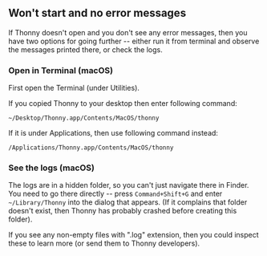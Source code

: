 ## Won't start and no error messages ##

If Thonny doesn't open and you don't see any error messages, then you have two options for going further -- either run it from terminal and observe the messages printed there, or check the logs.

### Open in Terminal (macOS) ###

First open the Terminal (under Utilities).

If you copied Thonny to your desktop then enter following command:

```
~/Desktop/Thonny.app/Contents/MacOS/thonny
```
If it is under Applications, then use following command instead:

```
/Applications/Thonny.app/Contents/MacOS/thonny
```

### See the logs (macOS) ###
The logs are in a hidden folder, so you can't just navigate there in Finder. You need to go there directly -- press `Command+Shift+G` and enter `~/Library/Thonny` into the dialog that appears. (If it complains that folder doesn't exist, then Thonny has probably crashed before creating this folder).

If you see any non-empty files with ".log" extension, then you could inspect these to learn more (or send them to Thonny developers).